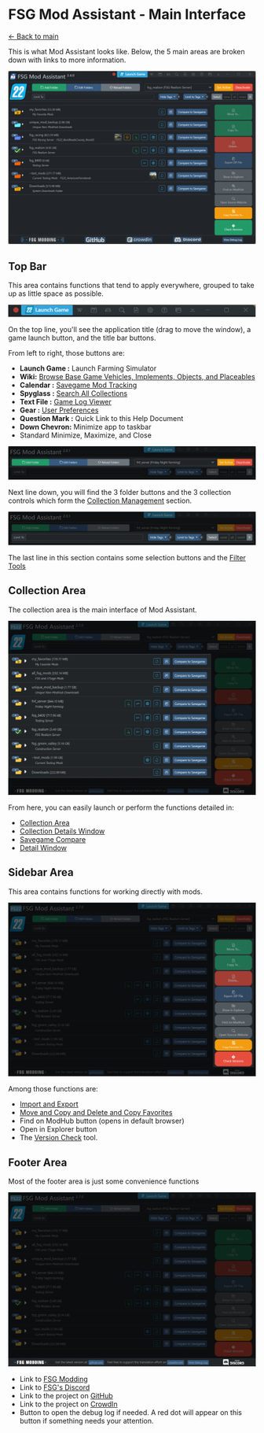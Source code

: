 # FSG Mod Assistant - Main Interface

[← Back to main](index.html)

This is what Mod Assistant looks like.  Below, the 5 main areas are broken down with links to more information.

![main](img340/main-screen.png)

## Top Bar

This area contains functions that tend to apply everywhere, grouped to take up as little space as possible.

![main](img340/main-window-part-top-bar.png)

On the top line, you'll see the application title (drag to move the window), a game launch button, and the title bar buttons.

From left to right, those buttons are:

- __Launch Game :__ Launch Farming Simulator
- __<i class="bi-wikipedia"></i> Wiki:__ [Browse Base Game Vehicles, Implements, Objects, and Placeables](basegame.html)
- __Calendar :__ [Savegame Mod Tracking](savetrack.html)
- __Spyglass :__ [Search All Collections](search.html)
- __Text File :__ [Game Log Viewer](gamelog.html)
- __Gear :__ [User Preferences](preferences.html)
- __Question Mark :__ Quick Link to this Help Document
- __Down Chevron:__ Minimize app to taskbar
- Standard Minimize, Maximize, and Close

![main](img/interfacemap_collect.webp)

Next line down, you will find the 3 folder buttons and the 3 collection controls which form the [Collection Management](collections.html) section.

![main](img/interfacemap_filter.webp)

The last line in this section contains some selection buttons and the [Filter Tools](filter.html)

## Collection Area

The collection area is the main interface of Mod Assistant.

![main](img/ifacemap_collect.webp)

From here, you can easily launch or perform the functions detailed in:

- [Collection Area](mods.html)
- [Collection Details Window](details.html)
- [Savegame Compare](savegame.html)
- [Detail Window](moddetail.html)

## Sidebar Area

This area contains functions for working directly with mods.

![main](img/ifacemap_side.webp)

Among those functions are:

- [Import and Export](importexport.html)
- [Move and Copy and Delete and Copy Favorites](fileoper.html)
- Find on ModHub button (opens in default browser)
- Open in Explorer button
- The [Version Check](versions.html) tool.

## Footer Area

Most of the footer area is just some convenience functions

![main](img/ifacemap_footer.webp)

- Link to [FSG Modding](https://www.farmsimgame.com/)
- Link to [FSG's Discord](https://discord.com/invite/NxrDJYNC7Q)
- Link to the project on [GitHub](https://github.com/FSGModding/FSG_Mod_Assistant)
- Link to the project on [CrowdIn](https://crowdin.com/project/fsg-mod-assistant/)
- Button to open the debug log if needed.  A red dot will appear on this button if something needs your attention.

